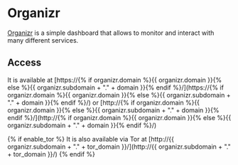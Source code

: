 # Organizr

[Organizr](https://lamarios.github.io/organizr2/) is a simple dashboard that allows to monitor and interact with many different services.

## Access

It is available at [https://{% if organizr.domain %}{{ organizr.domain }}{% else %}{{ organizr.subdomain + "." + domain }}{% endif %}/](https://{% if organizr.domain %}{{ organizr.domain }}{% else %}{{ organizr.subdomain + "." + domain }}{% endif %}/) or [http://{% if organizr.domain %}{{ organizr.domain }}{% else %}{{ organizr.subdomain + "." + domain }}{% endif %}/](http://{% if organizr.domain %}{{ organizr.domain }}{% else %}{{ organizr.subdomain + "." + domain }}{% endif %}/)

{% if enable_tor %}
It is also available via Tor at [http://{{ organizr.subdomain + "." + tor_domain }}/](http://{{ organizr.subdomain + "." + tor_domain }}/)
{% endif %}
